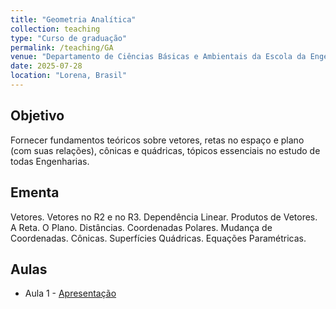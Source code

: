 ```yaml
---
title: "Geometria Analítica"
collection: teaching
type: "Curso de graduação"
permalink: /teaching/GA
venue: "Departamento de Ciências Básicas e Ambientais da Escola da Engenharia de Lorena"
date: 2025-07-28
location: "Lorena, Brasil"
---
```


## Objetivo
Fornecer fundamentos teóricos sobre vetores, retas no espaço e plano (com suas relações), cônicas e quádricas, tópicos essenciais no estudo de todas Engenharias.

## Ementa 
Vetores. Vetores no R2  e no R3. Dependência Linear. Produtos de Vetores. A Reta. O Plano. Distâncias. Coordenadas Polares. Mudança de Coordenadas. Cônicas. Superfícies Quádricas. Equações Paramétricas.

## Aulas
* Aula 1 - [Apresentação](http://mmugnaine.github.io/files/paper1.pdf)
